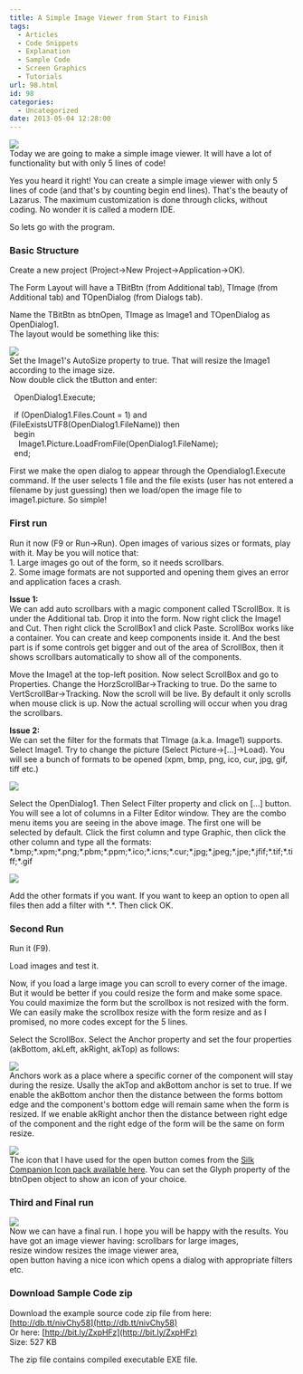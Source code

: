 ```yaml
---
title: A Simple Image Viewer from Start to Finish
tags:
  - Articles
  - Code Snippets
  - Explanation
  - Sample Code
  - Screen Graphics
  - Tutorials
url: 98.html
id: 98
categories:
  - Uncategorized
date: 2013-05-04 12:28:00
---
```


![](a-simple-image-viewer-from-start-to/th.jpg)  
Today we are going to make a simple image viewer. It will have a lot of functionality but with only 5 lines of code!  
  
  
Yes you heard it right! You can create a simple image viewer with only 5 lines of code (and that's by counting begin end lines). That's the beauty of Lazarus. The maximum customization is done through clicks, without coding. No wonder it is called a modern IDE.  
  
So lets go with the program.  
  
  

### Basic Structure

Create a new project (Project->New Project->Application->OK).  
  
The Form Layout will have a TBitBtn (from Additional tab), TImage (from Additional tab) and TOpenDialog (from Dialogs tab).  
  
Name the TBitBtn as btnOpen, TImage as Image1 and TOpenDialog as OpenDialog1.  
The layout would be something like this:  
  
![](a-simple-image-viewer-from-start-to/Image-Open-1.gif)  
Set the Image1's AutoSize property to true. That will resize the Image1 according to the image size.  
Now double click the tButton and enter:  
  

  OpenDialog1.Execute;  
  
  if (OpenDialog1.Files.Count = 1) and (FileExistsUTF8(OpenDialog1.FileName)) then  
  begin  
    Image1.Picture.LoadFromFile(OpenDialog1.FileName);  
  end;

  
First we make the open dialog to appear through the Opendialog1.Execute command. If the user selects 1 file and the file exists (user has not entered a filename by just guessing) then we load/open the image file to image1.picture. So simple!  
  

### First run

Run it now (F9 or Run->Run). Open images of various sizes or formats, play with it. May be you will notice that:  
1\. Large images go out of the form, so it needs scrollbars.  
2\. Some image formats are not supported and opening them gives an error and application faces a crash.  
  
**Issue 1:**  
We can add auto scrollbars with a magic component called TScrollBox. It is under the Additional tab. Drop it into the form. Now right click the Image1 and Cut. Then right click the ScrollBox1 and click Paste. ScrollBox works like a container. You can create and keep components inside it. And the best part is if some controls get bigger and out of the area of ScrollBox, then it shows scrollbars automatically to show all of the components.  
  
Move the Image1 at the top-left position. Now select ScrollBox and go to Properties. Change the HorzScrollBar->Tracking to true. Do the same to VertScrollBar->Tracking. Now the scroll will be live. By default it only scrolls when mouse click is up. Now the actual scrolling will occur when you drag the scrollbars.  
  
**Issue 2:**  
We can set the filter for the formats that TImage (a.k.a. Image1) supports. Select Image1. Try to change the picture (Select Picture->\[...\]->Load). You will see a bunch of formats to be opened (xpm, bmp, png, ico, cur, jpg, gif, tiff etc.)  
  
![](a-simple-image-viewer-from-start-to/supported-image-formats-laz.gif)  
  
Select the OpenDialog1. Then Select Filter property and click on \[...\] button. You will see a lot of columns in a Filter Editor window. They are the combo menu items you are seeing in the above image. The first one will be selected by default. Click the first column and type Graphic, then click the other column and type all the formats:  
\*.bmp;\*.xpm;\*.png;\*.pbm;\*.ppm;\*.ico;\*.icns;\*.cur;\*.jpg;\*.jpeg;\*.jpe;\*.jfif;\*.tif;\*.tiff;\*.gif  
  
![](a-simple-image-viewer-from-start-to/image-formats-filters.gif)  
  
Add the other formats if you want. If you want to keep an option to open all files then add a filter with \*.\*. Then click OK.  
  

### Second Run

Run it (F9).  
  
Load images and test it.  
  
Now, if you load a large image you can scroll to every corner of the image. But it would be better if you could resize the form and make some space. You could maximize the form but the scrollbox is not resized with the form. We can easily make the scrollbox resize with the form resize and as I promised, no more codes except for the 5 lines.  
  
Select the ScrollBox. Select the Anchor property and set the four properties (akBottom, akLeft, akRight, akTop) as follows:  
  
![](a-simple-image-viewer-from-start-to/anchors-lazarus.gif)  
Anchors work as a place where a specific corner of the component will stay during the resize. Usally the akTop and akBottom anchor is set to true. If we enable the akBottom anchor then the distance between the forms bottom edge and the component's bottom edge will remain same when the form is resized. If we enable akRight anchor then the distance between right edge of the component and the right edge of the form will be the same on form resize.  
  
![](a-simple-image-viewer-from-start-to/anchor-lazarus.gif)  
The icon that I have used for the open button comes from the [Silk Companion Icon pack available here](http://damieng.com/creative/icons/silk-companion-1-icons). You can set the Glyph property of the btnOpen object to show an icon of your choice.  
  

### Third and Final run

![](a-simple-image-viewer-from-start-to/image-viewer-in-lazarus.jpg)  
Now we can have a final run. I hope you will be happy with the results. You have got an image viewer having: scrollbars for large images,  
resize window resizes the image viewer area,  
open button having a nice icon which opens a dialog with appropriate filters etc.  
  

### Download Sample Code zip

Download the example source code zip file from here: [http://db.tt/nivChy58](http://db.tt/nivChy58)  
Or here: [http://bit.ly/ZxpHFz](http://bit.ly/ZxpHFz)  
Size: 527 KB  
  
The zip file contains compiled executable EXE file.